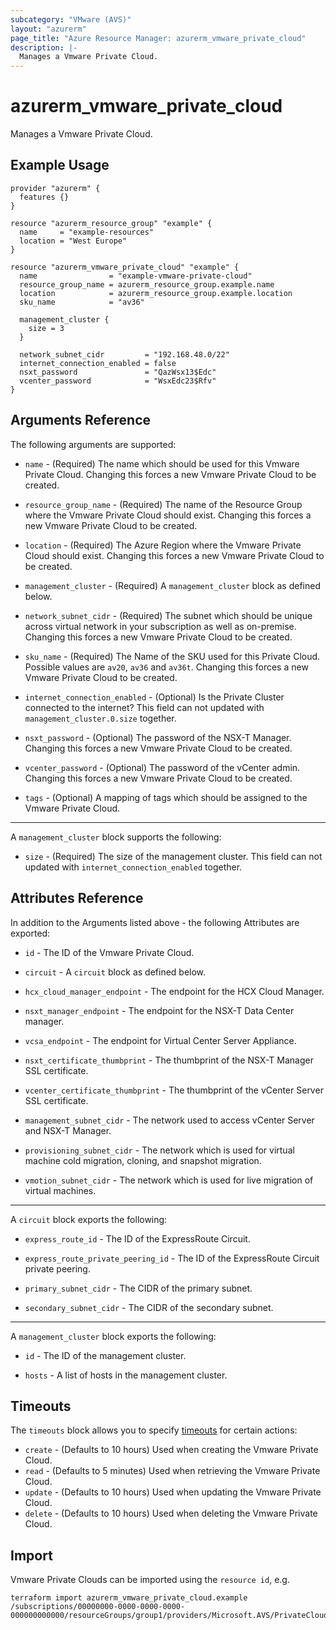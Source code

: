```yaml
---
subcategory: "VMware (AVS)"
layout: "azurerm"
page_title: "Azure Resource Manager: azurerm_vmware_private_cloud"
description: |-
  Manages a Vmware Private Cloud.
---
```


# azurerm_vmware_private_cloud

Manages a Vmware Private Cloud.

## Example Usage

```hcl
provider "azurerm" {
  features {}
}

resource "azurerm_resource_group" "example" {
  name     = "example-resources"
  location = "West Europe"
}

resource "azurerm_vmware_private_cloud" "example" {
  name                = "example-vmware-private-cloud"
  resource_group_name = azurerm_resource_group.example.name
  location            = azurerm_resource_group.example.location
  sku_name            = "av36"

  management_cluster {
    size = 3
  }

  network_subnet_cidr         = "192.168.48.0/22"
  internet_connection_enabled = false
  nsxt_password               = "QazWsx13$Edc"
  vcenter_password            = "WsxEdc23$Rfv"
}
```

## Arguments Reference

The following arguments are supported:

* `name` - (Required) The name which should be used for this Vmware Private Cloud. Changing this forces a new Vmware Private Cloud to be created.

* `resource_group_name` - (Required) The name of the Resource Group where the Vmware Private Cloud should exist. Changing this forces a new Vmware Private Cloud to be created.

* `location` - (Required) The Azure Region where the Vmware Private Cloud should exist. Changing this forces a new Vmware Private Cloud to be created.

* `management_cluster` - (Required) A `management_cluster` block as defined below.

* `network_subnet_cidr` - (Required) The subnet which should be unique across virtual network in your subscription as well as on-premise. Changing this forces a new Vmware Private Cloud to be created.

* `sku_name` - (Required) The Name of the SKU used for this Private Cloud. Possible values are `av20`, `av36` and `av36t`. Changing this forces a new Vmware Private Cloud to be created.

* `internet_connection_enabled` - (Optional) Is the Private Cluster connected to the internet? This field can not updated with `management_cluster.0.size` together.

* `nsxt_password` - (Optional) The password of the NSX-T Manager. Changing this forces a new Vmware Private Cloud to be created.

* `vcenter_password` - (Optional) The password of the vCenter admin. Changing this forces a new Vmware Private Cloud to be created.

* `tags` - (Optional) A mapping of tags which should be assigned to the Vmware Private Cloud.

---

A `management_cluster` block supports the following:

* `size` - (Required) The size of the management cluster. This field can not updated with `internet_connection_enabled` together.

## Attributes Reference

In addition to the Arguments listed above - the following Attributes are exported: 

* `id` - The ID of the Vmware Private Cloud.

* `circuit` - A `circuit` block as defined below.

* `hcx_cloud_manager_endpoint` - The endpoint for the HCX Cloud Manager.

* `nsxt_manager_endpoint` - The endpoint for the NSX-T Data Center manager.

* `vcsa_endpoint` - The endpoint for Virtual Center Server Appliance.

* `nsxt_certificate_thumbprint` - The thumbprint of the NSX-T Manager SSL certificate.

* `vcenter_certificate_thumbprint` - The thumbprint of the vCenter Server SSL certificate.

* `management_subnet_cidr` - The network used to access vCenter Server and NSX-T Manager.

* `provisioning_subnet_cidr` - The network which is used for virtual machine cold migration, cloning, and snapshot migration.

* `vmotion_subnet_cidr` - The network which is used for live migration of virtual machines.

---

A `circuit` block exports the following:

* `express_route_id` - The ID of the ExpressRoute Circuit.

* `express_route_private_peering_id` - The ID of the ExpressRoute Circuit private peering.

* `primary_subnet_cidr` - The CIDR of the primary subnet.

* `secondary_subnet_cidr` - The CIDR of the secondary subnet.

---

A `management_cluster` block exports the following:

* `id` - The ID of the  management cluster.

* `hosts` - A list of hosts in the management cluster.

## Timeouts

The `timeouts` block allows you to specify [timeouts](https://www.terraform.io/docs/configuration/resources.html#timeouts) for certain actions:

* `create` - (Defaults to 10 hours) Used when creating the Vmware Private Cloud.
* `read` - (Defaults to 5 minutes) Used when retrieving the Vmware Private Cloud.
* `update` - (Defaults to 10 hours) Used when updating the Vmware Private Cloud.
* `delete` - (Defaults to 10 hours) Used when deleting the Vmware Private Cloud.

## Import

Vmware Private Clouds can be imported using the `resource id`, e.g.

```shell
terraform import azurerm_vmware_private_cloud.example /subscriptions/00000000-0000-0000-0000-000000000000/resourceGroups/group1/providers/Microsoft.AVS/PrivateClouds/privateCloud1
```
